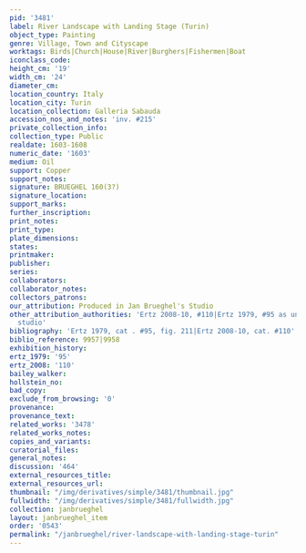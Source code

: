 ```yaml
---
pid: '3481'
label: River Landscape with Landing Stage (Turin)
object_type: Painting
genre: Village, Town and Cityscape
worktags: Birds|Church|House|River|Burghers|Fishermen|Boat
iconclass_code:
height_cm: '19'
width_cm: '24'
diameter_cm:
location_country: Italy
location_city: Turin
location_collection: Galleria Sabauda
accession_nos_and_notes: 'inv. #215'
private_collection_info:
collection_type: Public
realdate: 1603-1608
numeric_date: '1603'
medium: Oil
support: Copper
support_notes:
signature: BRUEGHEL 160(3?)
signature_location:
support_marks:
further_inscription:
print_notes:
print_type:
plate_dimensions:
states:
printmaker:
publisher:
series:
collaborators:
collaborator_notes:
collectors_patrons:
our_attribution: Produced in Jan Brueghel's Studio
other_attribution_authorities: 'Ertz 2008-10, #110|Ertz 1979, #95 as uncertain, possibly
  studio'
bibliography: 'Ertz 1979, cat . #95, fig. 211|Ertz 2008-10, cat. #110'
biblio_reference: 9957|9958
exhibition_history:
ertz_1979: '95'
ertz_2008: '110'
bailey_walker:
hollstein_no:
bad_copy:
exclude_from_browsing: '0'
provenance:
provenance_text:
related_works: '3478'
related_works_notes:
copies_and_variants:
curatorial_files:
general_notes:
discussion: '464'
external_resources_title:
external_resources_url:
thumbnail: "/img/derivatives/simple/3481/thumbnail.jpg"
fullwidth: "/img/derivatives/simple/3481/fullwidth.jpg"
collection: janbrueghel
layout: janbrueghel_item
order: '0543'
permalink: "/janbrueghel/river-landscape-with-landing-stage-turin"
---
```

